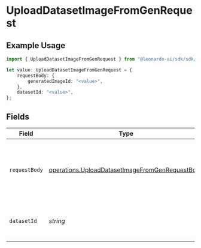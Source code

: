 # UploadDatasetImageFromGenRequest

## Example Usage

```typescript
import { UploadDatasetImageFromGenRequest } from "@leonardo-ai/sdk/sdk/models/operations";

let value: UploadDatasetImageFromGenRequest = {
    requestBody: {
        generatedImageId: "<value>",
    },
    datasetId: "<value>",
};
```

## Fields

| Field                                                                                                                     | Type                                                                                                                      | Required                                                                                                                  | Description                                                                                                               |
| ------------------------------------------------------------------------------------------------------------------------- | ------------------------------------------------------------------------------------------------------------------------- | ------------------------------------------------------------------------------------------------------------------------- | ------------------------------------------------------------------------------------------------------------------------- |
| `requestBody`                                                                                                             | [operations.UploadDatasetImageFromGenRequestBody](../../../sdk/models/operations/uploaddatasetimagefromgenrequestbody.md) | :heavy_check_mark:                                                                                                        | Query parameters to be provided in the request body as a JSON object                                                      |
| `datasetId`                                                                                                               | *string*                                                                                                                  | :heavy_check_mark:                                                                                                        | The ID of the dataset to upload the image to.                                                                             |